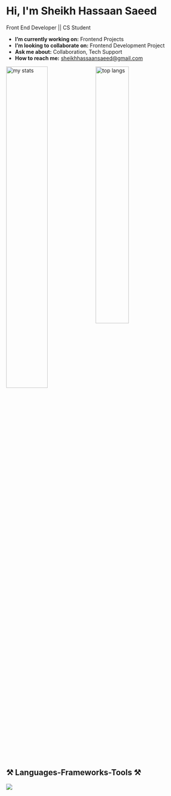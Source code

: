 # Hi, I'm Sheikh Hassaan Saeed
Front End Developer || CS Student



-  **I’m currently working on:** Frontend Projects
-  **I’m looking to collaborate on:** Frontend Development Project
-  **Ask me about:** Collaboration, Tech Support
-  **How to reach me:** sheikhhassaansaeed@gmail.com


<img alt="my stats" align="left" width="47%" src="https://github-readme-stats.vercel.app/api?username=sheikh-hassaan-saeed&show_icons=true&icon_color=2092fc&border_radius=10&rank_icon=github&theme=dark"/>
<img alt="top langs" align="left" width="42%" 
src="https://github-readme-stats.vercel.app/api/top-langs/?username=sheikh-hassaan-saeed&theme=dark&border_radius=10&layout=compact&cache_seconds=3600"/>


<br clear="both" />
<br/>

## ⚒️ Languages-Frameworks-Tools ⚒️

<p align="left">
  <a href="https://skillicons.dev">
  <img src="https://skillicons.dev/icons?i=html,css,js,react,figma,jest,cpp,git,github,nodejs,npm,express,mongo&theme=dark" />
  </a>
</p>
















